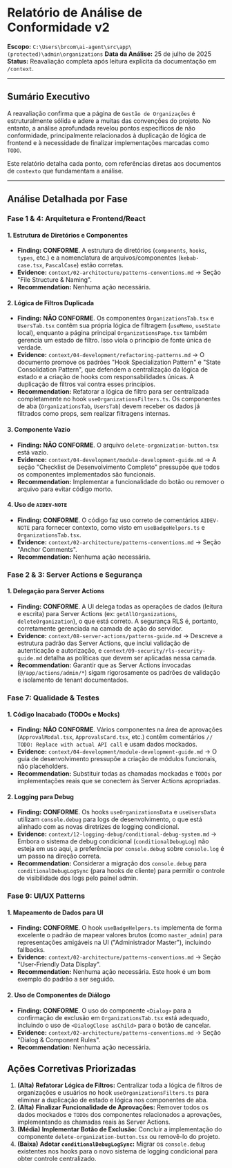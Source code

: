# Relatório de Análise de Conformidade v2

**Escopo:** `C:\Users\brcom\ai-agent\src\app\(protected)\admin\organizations`
**Data da Análise:** 25 de julho de 2025
**Status:** Reavaliação completa após leitura explícita da documentação em `/context`.

---

## Sumário Executivo

A reavaliação confirma que a página de `Gestão de Organizações` é estruturalmente sólida e adere a muitas das convenções do projeto. No entanto, a análise aprofundada revelou pontos específicos de não conformidade, principalmente relacionados à duplicação de lógica de frontend e à necessidade de finalizar implementações marcadas como `TODO`.

Este relatório detalha cada ponto, com referências diretas aos documentos de `contexto` que fundamentam a análise.

---

## Análise Detalhada por Fase

### Fase 1 & 4: Arquitetura e Frontend/React

#### **1. Estrutura de Diretórios e Componentes**
-   **Finding:** **CONFORME**. A estrutura de diretórios (`components`, `hooks`, `types`, etc.) e a nomenclatura de arquivos/componentes (`kebab-case.tsx`, `PascalCase`) estão corretas.
-   **Evidence:** `context/02-architecture/patterns-conventions.md` -> Seção "File Structure & Naming".
-   **Recommendation:** Nenhuma ação necessária.

#### **2. Lógica de Filtros Duplicada**
-   **Finding:** **NÃO CONFORME**. Os componentes `OrganizationsTab.tsx` e `UsersTab.tsx` contêm sua própria lógica de filtragem (`useMemo`, `useState` local), enquanto a página principal `OrganizationsPage.tsx` também gerencia um estado de filtro. Isso viola o princípio de fonte única de verdade.
-   **Evidence:** `context/04-development/refactoring-patterns.md` -> O documento promove os padrões "Hook Specialization Pattern" e "State Consolidation Pattern", que defendem a centralização da lógica de estado e a criação de hooks com responsabilidades únicas. A duplicação de filtros vai contra esses princípios.
-   **Recommendation:** Refatorar a lógica de filtro para ser centralizada completamente no hook `useOrganizationsFilters.ts`. Os componentes de aba (`OrganizationsTab`, `UsersTab`) devem receber os dados já filtrados como props, sem realizar filtragens internas.

#### **3. Componente Vazio**
-   **Finding:** **NÃO CONFORME**. O arquivo `delete-organization-button.tsx` está vazio.
-   **Evidence:** `context/04-development/module-development-guide.md` -> A seção "Checklist de Desenvolvimento Completo" pressupõe que todos os componentes implementados são funcionais.
-   **Recommendation:** Implementar a funcionalidade do botão ou remover o arquivo para evitar código morto.

#### **4. Uso de `AIDEV-NOTE`**
-   **Finding:** **CONFORME**. O código faz uso correto de comentários `AIDEV-NOTE` para fornecer contexto, como visto em `useBadgeHelpers.ts` e `OrganizationsTab.tsx`.
-   **Evidence:** `context/02-architecture/patterns-conventions.md` -> Seção "Anchor Comments".
-   **Recommendation:** Nenhuma ação necessária.

### Fase 2 & 3: Server Actions e Segurança

#### **1. Delegação para Server Actions**
-   **Finding:** **CONFORME**. A UI delega todas as operações de dados (leitura e escrita) para Server Actions (ex: `getAllOrganizations`, `deleteOrganization`), o que está correto. A segurança RLS é, portanto, corretamente gerenciada na camada de ação do servidor.
-   **Evidence:** `context/08-server-actions/patterns-guide.md` -> Descreve a estrutura padrão das Server Actions, que inclui validação de autenticação e autorização, e `context/09-security/rls-security-guide.md` detalha as políticas que devem ser aplicadas nessa camada.
-   **Recommendation:** Garantir que as Server Actions invocadas (`@/app/actions/admin/*`) sigam rigorosamente os padrões de validação e isolamento de tenant documentados.

### Fase 7: Qualidade & Testes

#### **1. Código Inacabado (TODOs e Mocks)**
-   **Finding:** **NÃO CONFORME**. Vários componentes na área de aprovações (`ApprovalModal.tsx`, `ApprovalsCard.tsx`, etc.) contêm comentários `// TODO: Replace with actual API call` e usam dados mockados.
-   **Evidence:** `context/04-development/module-development-guide.md` -> O guia de desenvolvimento pressupõe a criação de módulos funcionais, não placeholders.
-   **Recommendation:** Substituir todas as chamadas mockadas e `TODOs` por implementações reais que se conectem às Server Actions apropriadas.

#### **2. Logging para Debug**
-   **Finding:** **CONFORME**. Os hooks `useOrganizationsData` e `useUsersData` utilizam `console.debug` para logs de desenvolvimento, o que está alinhado com as novas diretrizes de logging condicional.
-   **Evidence:** `context/12-logging-debug/conditional-debug-system.md` -> Embora o sistema de debug condicional (`conditionalDebugLog`) não esteja em uso aqui, a preferência por `console.debug` sobre `console.log` é um passo na direção correta.
-   **Recommendation:** Considerar a migração dos `console.debug` para `conditionalDebugLogSync` (para hooks de cliente) para permitir o controle de visibilidade dos logs pelo painel admin.

### Fase 9: UI/UX Patterns

#### **1. Mapeamento de Dados para UI**
-   **Finding:** **CONFORME**. O hook `useBadgeHelpers.ts` implementa de forma excelente o padrão de mapear valores brutos (como `master_admin`) para representações amigáveis na UI ("Administrador Master"), incluindo fallbacks.
-   **Evidence:** `context/02-architecture/patterns-conventions.md` -> Seção "User-Friendly Data Display".
-   **Recommendation:** Nenhuma ação necessária. Este hook é um bom exemplo do padrão a ser seguido.

#### **2. Uso de Componentes de Diálogo**
-   **Finding:** **CONFORME**. O uso do componente `<Dialog>` para a confirmação de exclusão em `OrganizationsTab.tsx` está adequado, incluindo o uso de `<DialogClose asChild>` para o botão de cancelar.
-   **Evidence:** `context/02-architecture/patterns-conventions.md` -> Seção "Dialog & Component Rules".
-   **Recommendation:** Nenhuma ação necessária.

## Ações Corretivas Priorizadas

1.  **(Alta)** **Refatorar Lógica de Filtros:** Centralizar toda a lógica de filtros de organizações e usuários no hook `useOrganizationsFilters.ts` para eliminar a duplicação de estado e lógica nos componentes de aba.
2.  **(Alta)** **Finalizar Funcionalidade de Aprovações:** Remover todos os dados mockados e `TODOs` dos componentes relacionados a aprovações, implementando as chamadas reais às Server Actions.
3.  **(Média)** **Implementar Botão de Exclusão:** Concluir a implementação do componente `delete-organization-button.tsx` ou removê-lo do projeto.
4.  **(Baixa)** **Adotar `conditionalDebugLogSync`:** Migrar os `console.debug` existentes nos hooks para o novo sistema de logging condicional para obter controle centralizado.

